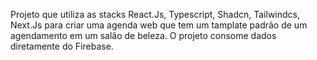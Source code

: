 Projeto que utiliza as stacks React.Js, Typescript, Shadcn, Tailwindcs, Next.Js para criar uma agenda web que tem um tamplate padrão de um agendamento em um salão de beleza. O projeto consome dados diretamente do Firebase.
